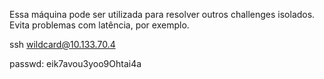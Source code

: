 
Essa máquina pode ser utilizada para resolver outros challenges isolados. Evita problemas com latência, por exemplo.

ssh wildcard@10.133.70.4

passwd: eik7avou3yoo9Ohtai4a


